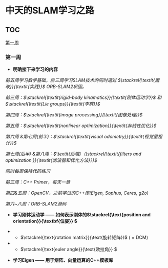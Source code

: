 # 中天的SLAM学习之路

## TOC
[第一周](#第一周)

### 第一周

- **明确接下来学习的内容**

*前五周学习数学基础，后三周学习SLAM技术的同时通过 $\stackrel{\textit{魔改}}{\textit{实践}}$ ORB-SLAM2巩固。*

*前三周：$\stackrel{\textit{rigid-body kinamatics}}{\textit{刚体运动学}}$ 和 $\stackrel{\textit{Lie groups}}{\textit{李群}}$*

*第四周：$\stackrel{\textit{image processing}}{\textit{图像处理}}$*

*第五周：$\stackrel{\textit{nonlinear optimization}}{\textit{非线性优化}}$*

*第六周 &第七周(前半)：$\stackrel{\textit{visual odometry}}{\textit{视觉里程计}}$*

*第七周(后半) &第八周：$\textit{后端}（\stackrel{\textit{filters and optimization }}{\textit{滤波器和优化方法}）}$*

*同时每周保持代码练习*

*前三周：C++ Primer，每天一章*

*第四&五周：OpenCV，之前学过的C++库(Eigen, Sophus, Ceres, g2o)*

*第六~八周：ORB-SLAM2源码*

- **学习刚体运动学 —— 如何表示刚体的$\stackrel{\text{position and orientation}}{\textbf{位姿}} $**

- - $\stackrel{\text{rotation matrix}}{\text{旋转矩阵}}$ ( $=$ DCM)

- - $\stackrel{\text{euler angle}}{\text{欧拉角}} $

- **学习Eigen —— 用于矩阵、向量运算的C++模板库**